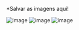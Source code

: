 *Salvar as imagens aqui!

![image](https://github.com/user-attachments/assets/a14e925c-cdce-4c63-bf9c-a916b830a398)
![image](https://github.com/user-attachments/assets/0abd3d2b-e310-4142-9123-653177cf5ff5)
![image](https://github.com/user-attachments/assets/7deb54ed-d8b1-47db-81bb-f1b844bd941b)
